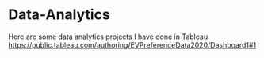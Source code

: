 # Data-Analytics
Here are some data analytics projects I have done in Tableau 
https://public.tableau.com/authoring/EVPreferenceData2020/Dashboard1#1

